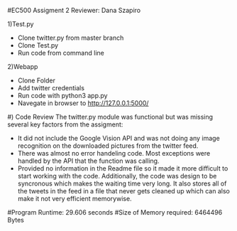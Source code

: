 #EC500 Assigment 2
Reviewer: Dana Szapiro

1)Test.py
- Clone twitter.py from master branch
- Clone Test.py
- Run code from command line

2)Webapp
- Clone Folder
- Add twitter credentials
- Run code with python3 app.py
- Navegate in browser to http://127.0.0.1:5000/

#) Code Review
The twitter.py module was functional but was missing several key factors from the assigment:
- It did not include the Google Vision API and was not doing any image recognition on the downloaded pictures from the twitter feed.
- There was almost no error handeling code. Most exceptions were handled by the API that the function was calling.
- Provided no information in the Readme file so it made it more difficult to start working with the code. 
Additionally, the code was design to be syncronous which makes the waiting time very long. It also stores all of the tweets in the feed in a file that never gets cleaned up which can also make it not very efficient memorywise.

#Program Runtime: 29.606 seconds
#Size of Memory required: 6464496 Bytes
